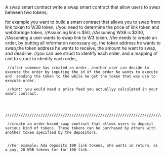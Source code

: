 A swap smart contract
write a swap smart contract that allow users to swap between two tokens;

for example you want to build a smart contract that allows you to swap from link token to W3B token,
//you need to determine the price of link token and web3bridge token,
                //Assuming link is $50,
                //Assuming W3B is $200,
    //Assuming a user wants to swap link to W3 token.
    //he needs to create an order, by putting all informaton necessary eg, the token address he wants to swap,the token address he wants to receive, the amount he want to swap, and deadline.
    //you can use struct to identify each order. and a mapping of uint to struct to identify each order,

     //after someone has created an order, another user can decide to execute the order by inputing the id of the order he wants to execute and  sending the token to the while he get the token that was use to execute order.

     //hint: you would need a price feed you actuallyy calculated in your smart contract.



     /////////////////////////////////////////////////////////////////////////////////////////////////////////////////

     //create an order-based swap contract that allows users to deposit various kind of tokens. These tokens can be purchased by others with another token specified by the depositors. 

    
     //For example; Ada deposits 100 link tokens, she wants in return, as a pay, 20 W3B tokens for for 100 link.
